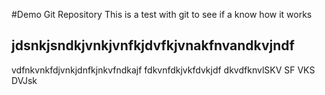 #Demo Git Repository
This is a test with git to see if a know how it works

## jdsnkjsndkjvnkjvnfkjdvfkjvnakfnvandkvjndf
vdfnkvnkfdjvnkjdnfkjnkvfndkajf
fdkvnfdkjvkfdvkjdf dkvdfknvlSKV SF VKS DVJsk